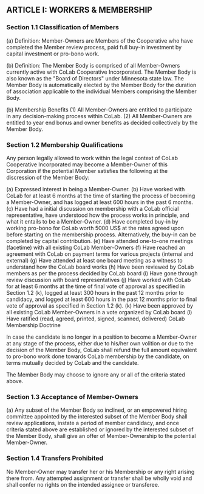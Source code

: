 ## ARTICLE I:  WORKERS & MEMBERSHIP

### Section 1.1  Classification of Members

(a) Definition: Member-Owners are Members of the Cooperative who have completed the Member review process,
paid full buy-in investment by capital investment or pro-bono work.

(b) Definition: The Member Body is comprised of all Member-Owners currently active with CoLab Cooperative Incorporated. The Member Body is also known as the "Board of Directors" under Minnesota state law. The Member Body is automatically elected by the Member Body for the duration of association applicable to the individual Members comprising the Member Body.

(b) Membership Benefits
  (1) All Member-Owners are entitled to participate in any decision-making process within CoLab.
  (2) All Member-Owners are entitled to year end bonus and owner benefits as decided collectively by the Member Body.

### Section 1.2  Membership Qualifications

Any person legally allowed to work within the legal context of CoLab Cooperative Incorporated may become a Member-Owner of this Corporation if the potential Member satisfies the following at the discression of the Member Body:

(a) Expressed interest in being a Member-Owner.
(b) Have worked with CoLab for at least 6 months at the time of starting the process of becoming a Member-Owner, and has logged at least 600 hours in the past 6 months.
(c) Have had a initial discussion on membership with a CoLab official representative, have understood how the process works in principle, and what it entails to be a Member-Owner.
(d) Have completed buy-in by working pro-bono for CoLab worth 5000 US$ at the rates agreed upon before starting on the membership process. Alternatively, the buy-in can be completed by capital contribution.
(e) Have attended one-to-one meetings (facetime) with all existing CoLab Member-Owners
(f) Have reached an agreement with CoLab on payment terms for various projects (internal and external)
(g) Have attended at least one board meeting as a witness to understand how the CoLab board works
(h) Have been reviewed by CoLab members as per the process decided by CoLab board
(i) Have gone through review discussion with board representatives
(j) Have worked with CoLab for at least 6 months at the time of final vote of approval as specified in Section 1.2 (k), logged at least 300 hours in the past 12 months prior to candidacy, and logged at least 600 hours in the past 12 months prior to final vote of approval as specified in Section 1.2 (k).
(k) Have been approved by all existing CoLab Member-Owners in a vote organized by CoLab board
(l) Have ratified (read, agreed, printed, signed, scanned, delivered) CoLab Membership Doctrine

In case the candidate is no longer in a position to become a Member-Owner at any stage of the process, either due to his/her own volition or due to the decision of the Member Body, CoLab shall refund the full amount equivalent to pro-bono work done towards CoLab membership by the candidate, on terms mutually decided by CoLab and the candidate.

The Member Body may choose to ignore any or all of the criteria stated above.

### Section 1.3  Acceptance of Member-Owners

(a)	Any subset of the Member Body so inclined, or an empowered hiring committee appointed by the interested subset of the Member Body shall review applications, instate a period of member candidacy, and once criteria stated above are established or ignored by the interested subset of the Member Body, shall give an offer of Member-Ownership to the potential Member-Owner.

### Section 1.4  Transfers Prohibited

No Member-Owner may transfer her or his Membership or any right arising there from.  Any attempted assignment or transfer shall be wholly void and shall confer no rights on the intended assignee or transferee.
